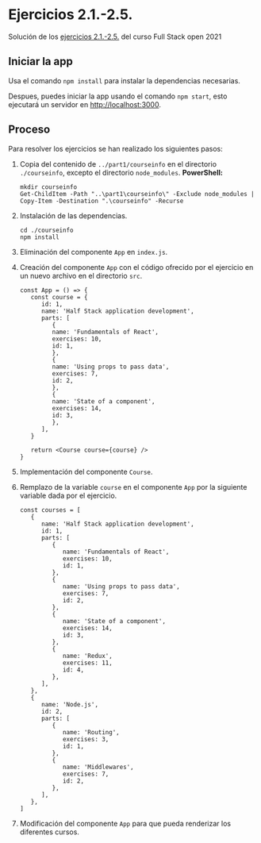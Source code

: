 # Ejercicios 2.1.-2.5.

Solución de los [ejercicios 2.1.-2.5.](https://fullstackopen.com/es/part2/renderizando_una_coleccion_modulos#ejercicios-2-1-2-5) del curso Full Stack open 2021

## Iniciar la app

Usa el comando `npm install` para instalar la dependencias necesarias.

Despues, puedes iniciar la app usando el comando `npm start`, esto ejecutará un servidor en [http://localhost:3000](http://localhost:3000).

## Proceso

Para resolver los ejercicios se han realizado los siguientes pasos:

1. Copia del contenido de `../part1/courseinfo` en el directorio `./courseinfo`, excepto el directorio `node_modules`.
   **PowerShell:**

   ```
   mkdir courseinfo
   Get-ChildItem -Path "..\part1\courseinfo\" -Exclude node_modules | Copy-Item -Destination ".\courseinfo" -Recurse
   ```

2. Instalación de las dependencias.

   ```
   cd ./courseinfo
   npm install
   ```

3. Eliminación del componente `App` en `index.js`.

4. Creación del componente `App` con el código ofrecido por el ejercicio en un nuevo archivo en el directorio `src`.

   ```
   const App = () => {
      const course = {
         id: 1,
         name: 'Half Stack application development',
         parts: [
            {
            name: 'Fundamentals of React',
            exercises: 10,
            id: 1,
            },
            {
            name: 'Using props to pass data',
            exercises: 7,
            id: 2,
            },
            {
            name: 'State of a component',
            exercises: 14,
            id: 3,
            },
         ],
      }

      return <Course course={course} />
   }
   ```

5. Implementación del componente `Course`.

6. Remplazo de la variable `course` en el componente `App` por la siguiente variable dada por el ejercicio.

   ```
   const courses = [
      {
         name: 'Half Stack application development',
         id: 1,
         parts: [
            {
               name: 'Fundamentals of React',
               exercises: 10,
               id: 1,
            },
            {
               name: 'Using props to pass data',
               exercises: 7,
               id: 2,
            },
            {
               name: 'State of a component',
               exercises: 14,
               id: 3,
            },
            {
               name: 'Redux',
               exercises: 11,
               id: 4,
            },
         ],
      },
      {
         name: 'Node.js',
         id: 2,
         parts: [
            {
               name: 'Routing',
               exercises: 3,
               id: 1,
            },
            {
               name: 'Middlewares',
               exercises: 7,
               id: 2,
            },
         ],
      },
   ]
   ```

7. Modificación del componente `App` para que pueda renderizar los diferentes cursos.
